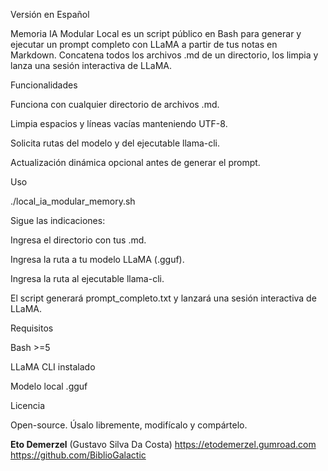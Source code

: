 Versión en Español

Memoria IA Modular Local es un script público en Bash para generar y ejecutar un prompt completo con LLaMA a partir de tus notas en Markdown. Concatena todos los archivos .md de un directorio, los limpia y lanza una sesión interactiva de LLaMA.

Funcionalidades

Funciona con cualquier directorio de archivos .md.

Limpia espacios y líneas vacías manteniendo UTF-8.

Solicita rutas del modelo y del ejecutable llama-cli.

Actualización dinámica opcional antes de generar el prompt.

Uso

./local_ia_modular_memory.sh

Sigue las indicaciones:

Ingresa el directorio con tus .md.

Ingresa la ruta a tu modelo LLaMA (.gguf).

Ingresa la ruta al ejecutable llama-cli.

El script generará prompt_completo.txt y lanzará una sesión interactiva de LLaMA.

Requisitos

Bash >=5

LLaMA CLI instalado

Modelo local .gguf

Licencia

Open-source. Úsalo libremente, modifícalo y compártelo.


**Eto Demerzel** (Gustavo Silva Da Costa)
https://etodemerzel.gumroad.com  
https://github.com/BiblioGalactic